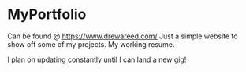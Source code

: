 # MyPortfolio

Can be found @ https://www.drewareed.com/
Just a simple website to show off some of my projects. My working resume. 

I plan on updating constantly until I can land a new gig!

